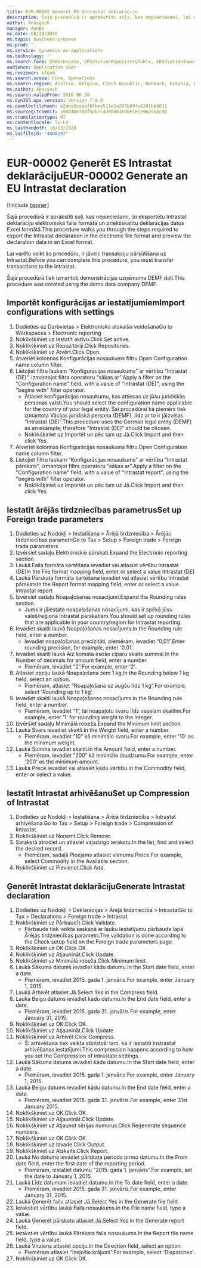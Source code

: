 ```yaml
---
title: EUR-00002 Ģenerēt ES Intrastat deklarāciju
description: Šajā procedūrā ir aprakstīti soļi, kas nepieciešami, lai eksportētu Intrastat deklarāciju elektroniskā faila formātā un priekšskatītu deklarācijas datus Excel formātā.
author: Anasyash
manager: AnnBe
ms.date: 08/29/2018
ms.topic: business-process
ms.prod: ''
ms.service: dynamics-ax-applications
ms.technology: ''
ms.search.form: ERWorkspace, ERSolutionRepositoryTable, ERSolutionImport, IntrastatParameters, IntrastatCommodityLookup, IntrastatCompressParameters, Intrastat, SysQueryForm
audience: Application User
ms.reviewer: kfend
ms.search.scope: Core, Operations
ms.search.region: Austria, Belgium, Czech Republic, Denmark, Estonia, Finland, France, Germany, Hungary, Ireland, Italy, Latvia, Lithuania, Netherlands, Poland, Spain, Sweden, United Kingdom
ms.author: anasyash
ms.search.validFrom: 2016-06-30
ms.dyn365.ops.version: Version 7.0.0
ms.openlocfilehash: e2aba5caaaf0fbee511e1a293b09fa8301bb6831
ms.sourcegitcommit: 199848e78df5cb7c439b001bdbe1ece963593cdb
ms.translationtype: HT
ms.contentlocale: lv-LV
ms.lasthandoff: 10/13/2020
ms.locfileid: "4408287"
---
```

# <a name="eur-00002-generate-an-eu-intrastat-declaration"></a><span data-ttu-id="3d985-103">EUR-00002 Ģenerēt ES Intrastat deklarāciju</span><span class="sxs-lookup"><span data-stu-id="3d985-103">EUR-00002 Generate an EU Intrastat declaration</span></span>

[!include [banner](../../includes/banner.md)]

<span data-ttu-id="3d985-104">Šajā procedūrā ir aprakstīti soļi, kas nepieciešami, lai eksportētu Intrastat deklarāciju elektroniskā faila formātā un priekšskatītu deklarācijas datus Excel formātā.</span><span class="sxs-lookup"><span data-stu-id="3d985-104">This procedure walks you through the steps required to export the Intrastat declaration in the electronic file format and preview the declaration data in an Excel format.</span></span> 

<span data-ttu-id="3d985-105">Lai varētu veikt šo procedūru, ir jāveic transakciju pārsūtīšana uz Intrastat.</span><span class="sxs-lookup"><span data-stu-id="3d985-105">Before you can complete this procedure, you must transfer transactions to the Intrastat.</span></span> 

<span data-ttu-id="3d985-106">Šajā procedūrā tiek izmantoti demonstrācijas uzņēmuma DEMF dati.</span><span class="sxs-lookup"><span data-stu-id="3d985-106">This procedure was created using the demo data company DEMF.</span></span>


## <a name="import-configurations-with-settings"></a><span data-ttu-id="3d985-107">Importēt konfigurācijas ar iestatījumiem</span><span class="sxs-lookup"><span data-stu-id="3d985-107">Import configurations with settings</span></span>
1. <span data-ttu-id="3d985-108">Dodieties uz Darbvietas > Elektronisko atskaišu veidošana</span><span class="sxs-lookup"><span data-stu-id="3d985-108">Go to Workspaces > Electronic reporting</span></span>
2. <span data-ttu-id="3d985-109">Noklikšķiniet uz Iestatīt aktīvu.</span><span class="sxs-lookup"><span data-stu-id="3d985-109">Click Set active.</span></span>
3. <span data-ttu-id="3d985-110">Noklikšķiniet uz Repozitoriji.</span><span class="sxs-lookup"><span data-stu-id="3d985-110">Click Repositories.</span></span>
4. <span data-ttu-id="3d985-111">Noklikšķiniet uz Atvērt.</span><span class="sxs-lookup"><span data-stu-id="3d985-111">Click Open.</span></span>
5. <span data-ttu-id="3d985-112">Atveriet kolonnas Konfigurācijas nosaukums filtru.</span><span class="sxs-lookup"><span data-stu-id="3d985-112">Open Configuration name column filter.</span></span>
6. <span data-ttu-id="3d985-113">Lietojiet filtru laukam “Konfigurācijas nosaukums” ar vērtību “Intrastat (DE)”, izmantojot filtra operatoru “sākas ar”.</span><span class="sxs-lookup"><span data-stu-id="3d985-113">Apply a filter on the "Configuration name" field, with a value of "Intrastat (DE)", using the "begins with" filter operator.</span></span>
    * <span data-ttu-id="3d985-114">Atlasiet konfigurācijas nosaukumu, kas attiecas uz jūsu juridiskās personas valsti.</span><span class="sxs-lookup"><span data-stu-id="3d985-114">You should select the configuration name applicable for the country of your legal entity.</span></span> <span data-ttu-id="3d985-115">Šai procedūrai kā piemērs tiek izmantota Vācijas juridiskā persona (DEMF), līdz ar to ir jāizvēlas “Intrastat (DE)”.</span><span class="sxs-lookup"><span data-stu-id="3d985-115">This procedure uses the German legal entity (DEMF) as an example, therefore "Intrastat (DE)" should be chosen.</span></span>  
    * <span data-ttu-id="3d985-116">Noklikšķiniet uz Importēt un pēc tam uz Jā.</span><span class="sxs-lookup"><span data-stu-id="3d985-116">Click Import and then click Yes.</span></span>  
7. <span data-ttu-id="3d985-117">Atveriet kolonnas Konfigurācijas nosaukums filtru.</span><span class="sxs-lookup"><span data-stu-id="3d985-117">Open Configuration name column filter.</span></span>
8. <span data-ttu-id="3d985-118">Lietojiet filtru laukam “Konfigurācijas nosaukums” ar vērtību “Intrastat pārskats”, izmantojot filtra operatoru “sākas ar”.</span><span class="sxs-lookup"><span data-stu-id="3d985-118">Apply a filter on the "Configuration name" field, with a value of "intrastat report", using the "begins with" filter operator.</span></span>
    * <span data-ttu-id="3d985-119">Noklikšķiniet uz Importēt un pēc tam uz Jā.</span><span class="sxs-lookup"><span data-stu-id="3d985-119">Click Import and then click Yes.</span></span>  

## <a name="set-up-foreign-trade-parameters"></a><span data-ttu-id="3d985-120">Iestatīt ārējās tirdzniecības parametrus</span><span class="sxs-lookup"><span data-stu-id="3d985-120">Set up Foreign trade parameters</span></span>
1. <span data-ttu-id="3d985-121">Dodieties uz Nodokļi > Iestatīšana > Ārējā tirdzniecība > Ārējās tirdzniecības parametri</span><span class="sxs-lookup"><span data-stu-id="3d985-121">Go to Tax > Setup > Foreign trade > Foreign trade parameters</span></span>
2. <span data-ttu-id="3d985-122">Izvērsiet sadaļu Elektroniskie pārskati.</span><span class="sxs-lookup"><span data-stu-id="3d985-122">Expand the Electronic reporting section.</span></span>
3. <span data-ttu-id="3d985-123">Laukā Faila formāta kartēšana ievadiet vai atlasiet vērtību Intrastat (DE)</span><span class="sxs-lookup"><span data-stu-id="3d985-123">In the File format mapping field, enter or select a value Intrastat (DE)</span></span>
4. <span data-ttu-id="3d985-124">Laukā Pārskata formāta kartēšana ievadiet vai atlasiet vērtību Intrastat pārskats</span><span class="sxs-lookup"><span data-stu-id="3d985-124">In the Report format mapping field, enter or select a value Intrastat report</span></span>
5. <span data-ttu-id="3d985-125">Izvērsiet sadaļu Noapaļošanas nosacījumi.</span><span class="sxs-lookup"><span data-stu-id="3d985-125">Expand the Rounding rules section.</span></span>
    * <span data-ttu-id="3d985-126">Jums ir jāiestata noapaļošanas nosacījumi, kas ir spēkā jūsu valstī/reģionā Intrastat pārskatiem.</span><span class="sxs-lookup"><span data-stu-id="3d985-126">You should set up rounding rules that are applicable in your country/region for Intrastat reporting.</span></span>  
6. <span data-ttu-id="3d985-127">Ievadiet skaitli laukā Noapaļošanas nosacījums.</span><span class="sxs-lookup"><span data-stu-id="3d985-127">In the Rounding rule field, enter a number.</span></span>
    * <span data-ttu-id="3d985-128">Ievadiet noapaļošanas precizitāti, piemēram, ievadiet “0,01”.</span><span class="sxs-lookup"><span data-stu-id="3d985-128">Enter rounding precision, for example, enter '0.01'.</span></span>  
7. <span data-ttu-id="3d985-129">Ievadiet skaitli laukā Aiz komata esošo ciparu skaits summai.</span><span class="sxs-lookup"><span data-stu-id="3d985-129">In the Number of decimals for amount field, enter a number.</span></span>
    * <span data-ttu-id="3d985-130">Piemēram, ievadiet “2”.</span><span class="sxs-lookup"><span data-stu-id="3d985-130">For example, enter '2'.</span></span>  
8. <span data-ttu-id="3d985-131">Atlasiet opciju laukā Noapaļošana zem 1 kg.</span><span class="sxs-lookup"><span data-stu-id="3d985-131">In the Rounding below 1 kg field, select an option.</span></span>
    * <span data-ttu-id="3d985-132">Piemēram, atlasiet “Noapaļošana uz augšu līdz 1 kg”.</span><span class="sxs-lookup"><span data-stu-id="3d985-132">For example, select 'Rounding up to 1 kg'.</span></span>  
9. <span data-ttu-id="3d985-133">Ievadiet skaitli laukā Noapaļošanas nosacījums.</span><span class="sxs-lookup"><span data-stu-id="3d985-133">In the Rounding rule field, enter a number.</span></span>
    * <span data-ttu-id="3d985-134">Piemēram, ievadiet “1”, lai noapaļotu svaru līdz veselam skaitlim.</span><span class="sxs-lookup"><span data-stu-id="3d985-134">For example, enter '1' for rounding weight to the integer.</span></span>  
10. <span data-ttu-id="3d985-135">Izvērsiet sadaļu Minimālā robeža.</span><span class="sxs-lookup"><span data-stu-id="3d985-135">Expand the Minimum limit section.</span></span>
11. <span data-ttu-id="3d985-136">Laukā Svars ievadiet skaitli.</span><span class="sxs-lookup"><span data-stu-id="3d985-136">In the Weight field, enter a number.</span></span>
    * <span data-ttu-id="3d985-137">Piemēram, ievadiet “10” kā minimālo svaru.</span><span class="sxs-lookup"><span data-stu-id="3d985-137">For example, enter '10' as the minimum weight.</span></span>  
12. <span data-ttu-id="3d985-138">Laukā Summa ievadiet skaitli.</span><span class="sxs-lookup"><span data-stu-id="3d985-138">In the Amount field, enter a number.</span></span>
    * <span data-ttu-id="3d985-139">Piemēram, ievadiet “200” kā minimālo daudzumu.</span><span class="sxs-lookup"><span data-stu-id="3d985-139">For example, enter '200' as the minimum amount.</span></span>  
13. <span data-ttu-id="3d985-140">Laukā Prece ievadiet vai atlasiet kādu vērtību.</span><span class="sxs-lookup"><span data-stu-id="3d985-140">In the Commodity field, enter or select a value.</span></span>

## <a name="set-up-compression-of-intrastat"></a><span data-ttu-id="3d985-141">Iestatīt Intrastat arhivēšanu</span><span class="sxs-lookup"><span data-stu-id="3d985-141">Set up Compression of Intrastat</span></span>
1. <span data-ttu-id="3d985-142">Dodieties uz Nodokļi > Iestatīšana > Ārējā tirdzniecība > Intrastat arhivēšana.</span><span class="sxs-lookup"><span data-stu-id="3d985-142">Go to Tax > Setup > Foreign trade > Compression of Intrastat.</span></span>
2. <span data-ttu-id="3d985-143">Noklikšķiniet uz Noņemt.</span><span class="sxs-lookup"><span data-stu-id="3d985-143">Click Remove.</span></span>
3. <span data-ttu-id="3d985-144">Sarakstā atrodiet un atlasiet vajadzīgo ierakstu.</span><span class="sxs-lookup"><span data-stu-id="3d985-144">In the list, find and select the desired record.</span></span>
    * <span data-ttu-id="3d985-145">Piemēram, sadaļā Pieejams atlasiet vienumu Prece.</span><span class="sxs-lookup"><span data-stu-id="3d985-145">For example, select Commodity in the Available section.</span></span>  
4. <span data-ttu-id="3d985-146">Noklikšķiniet uz Pievienot.</span><span class="sxs-lookup"><span data-stu-id="3d985-146">Click Add.</span></span>

## <a name="generate-intrastat-declaration"></a><span data-ttu-id="3d985-147">Ģenerēt Intrastat deklarāciju</span><span class="sxs-lookup"><span data-stu-id="3d985-147">Generate Intrastat declaration</span></span>
1. <span data-ttu-id="3d985-148">Dodieties uz Nodokļi > Deklarācijas > Ārējā tirdzniecība > Intrastat</span><span class="sxs-lookup"><span data-stu-id="3d985-148">Go to Tax > Declarations > Foreign trade > Intrastat</span></span>
2. <span data-ttu-id="3d985-149">Noklikšķiniet uz Pārbaudīt.</span><span class="sxs-lookup"><span data-stu-id="3d985-149">Click Validate.</span></span>
    * <span data-ttu-id="3d985-150">Pārbaude tiek veikta saskaņā ar lauku Iestatījumu pārbaude lapā Ārējās tirdzniecības parametri.</span><span class="sxs-lookup"><span data-stu-id="3d985-150">The validation is done according to the Check setup field on the Foreign trade parameters page.</span></span>  
3. <span data-ttu-id="3d985-151">Noklikšķiniet uz OK.</span><span class="sxs-lookup"><span data-stu-id="3d985-151">Click OK.</span></span>
4. <span data-ttu-id="3d985-152">Noklikšķiniet uz Atjaunināt.</span><span class="sxs-lookup"><span data-stu-id="3d985-152">Click Update.</span></span>
5. <span data-ttu-id="3d985-153">Noklikšķiniet uz Minimālā robeža.</span><span class="sxs-lookup"><span data-stu-id="3d985-153">Click Minimum limit.</span></span>
6. <span data-ttu-id="3d985-154">Laukā Sākuma datums ievadiet kādu datumu.</span><span class="sxs-lookup"><span data-stu-id="3d985-154">In the Start date field, enter a date.</span></span>
    * <span data-ttu-id="3d985-155">Piemēram, ievadiet 2015. gada 1. janvāris.</span><span class="sxs-lookup"><span data-stu-id="3d985-155">For example, enter January 1, 2015.</span></span>  
7. <span data-ttu-id="3d985-156">Laukā Arhivēt atlasiet Jā.</span><span class="sxs-lookup"><span data-stu-id="3d985-156">Select Yes in the Compress field.</span></span>
8. <span data-ttu-id="3d985-157">Laukā Beigu datums ievadiet kādu datumu.</span><span class="sxs-lookup"><span data-stu-id="3d985-157">In the End date field, enter a date.</span></span>
    * <span data-ttu-id="3d985-158">Piemēram, ievadiet 2015. gada 31. janvāris.</span><span class="sxs-lookup"><span data-stu-id="3d985-158">For example, enter January 31, 2015.</span></span>  
9. <span data-ttu-id="3d985-159">Noklikšķiniet uz OK.</span><span class="sxs-lookup"><span data-stu-id="3d985-159">Click OK.</span></span>
10. <span data-ttu-id="3d985-160">Noklikšķiniet uz Atjaunināt.</span><span class="sxs-lookup"><span data-stu-id="3d985-160">Click Update.</span></span>
11. <span data-ttu-id="3d985-161">Noklikšķiniet uz Arhivēt.</span><span class="sxs-lookup"><span data-stu-id="3d985-161">Click Compress.</span></span>
    * <span data-ttu-id="3d985-162">Šī arhivēšana tiek veikta atbilstoši tam, kā ir iestatīti Instrastat arhivēšanas iestatījumi.</span><span class="sxs-lookup"><span data-stu-id="3d985-162">This compression happens according to how you set the Compression of intrastate settings.</span></span>  
12. <span data-ttu-id="3d985-163">Laukā Sākuma datums ievadiet kādu datumu.</span><span class="sxs-lookup"><span data-stu-id="3d985-163">In the Start date field, enter a date.</span></span>
    * <span data-ttu-id="3d985-164">Piemēram, ievadiet 2015. gada 1. janvāris.</span><span class="sxs-lookup"><span data-stu-id="3d985-164">For example, enter January 1, 2015.</span></span>  
13. <span data-ttu-id="3d985-165">Laukā Beigu datums ievadiet kādu datumu.</span><span class="sxs-lookup"><span data-stu-id="3d985-165">In the End date field, enter a date.</span></span>
    * <span data-ttu-id="3d985-166">Piemēram, ievadiet 2015. gada 31. janvāris.</span><span class="sxs-lookup"><span data-stu-id="3d985-166">For example, enter 31st January 2015.</span></span>  
14. <span data-ttu-id="3d985-167">Noklikšķiniet uz OK.</span><span class="sxs-lookup"><span data-stu-id="3d985-167">Click OK.</span></span>
15. <span data-ttu-id="3d985-168">Noklikšķiniet uz Atjaunināt.</span><span class="sxs-lookup"><span data-stu-id="3d985-168">Click Update.</span></span>
16. <span data-ttu-id="3d985-169">Noklikšķiniet uz Atjaunot sērijas numurus.</span><span class="sxs-lookup"><span data-stu-id="3d985-169">Click Regenerate sequence numbers.</span></span>
17. <span data-ttu-id="3d985-170">Noklikšķiniet uz OK.</span><span class="sxs-lookup"><span data-stu-id="3d985-170">Click OK.</span></span>
18. <span data-ttu-id="3d985-171">Noklikšķiniet uz Izvade.</span><span class="sxs-lookup"><span data-stu-id="3d985-171">Click Output.</span></span>
19. <span data-ttu-id="3d985-172">Noklikšķiniet uz Atskaite.</span><span class="sxs-lookup"><span data-stu-id="3d985-172">Click Report.</span></span>
20. <span data-ttu-id="3d985-173">Laukā No datuma ievadiet pārskata perioda pirmo datumu.</span><span class="sxs-lookup"><span data-stu-id="3d985-173">In the From date field, enter the first date of the reporting period.</span></span>
    * <span data-ttu-id="3d985-174">Piemēram, iestatiet datumu “2015. gada 1. janvāris”.</span><span class="sxs-lookup"><span data-stu-id="3d985-174">For example, set the date to January 1, 2015.</span></span>  
21. <span data-ttu-id="3d985-175">Laukā Līdz datumam ievadiet datumu.</span><span class="sxs-lookup"><span data-stu-id="3d985-175">In the To date field, enter a date.</span></span>
    * <span data-ttu-id="3d985-176">Piemēram, ievadiet 2015. gada 31. janvāris.</span><span class="sxs-lookup"><span data-stu-id="3d985-176">For example, enter January 31, 2015.</span></span>  
22. <span data-ttu-id="3d985-177">Laukā Ģenerēt failu atlasiet Jā.</span><span class="sxs-lookup"><span data-stu-id="3d985-177">Select Yes in the Generate file field.</span></span>
23. <span data-ttu-id="3d985-178">Ierakstiet vērtību laukā Faila nosaukums.</span><span class="sxs-lookup"><span data-stu-id="3d985-178">In the File name field, type a value.</span></span>
24. <span data-ttu-id="3d985-179">Laukā Ģenerēt pārskatu atlasiet Jā.</span><span class="sxs-lookup"><span data-stu-id="3d985-179">Select Yes in the Generate report field.</span></span>
25. <span data-ttu-id="3d985-180">Ierakstiet vērtību laukā Pārskata faila nosaukums.</span><span class="sxs-lookup"><span data-stu-id="3d985-180">In the Report file name field, type a value.</span></span>
26. <span data-ttu-id="3d985-181">Laukā Virziens atlasiet opciju.</span><span class="sxs-lookup"><span data-stu-id="3d985-181">In the Direction field, select an option.</span></span>
    * <span data-ttu-id="3d985-182">Piemēram atlasiet “Izejošie krājumi”.</span><span class="sxs-lookup"><span data-stu-id="3d985-182">For example, select 'Dispatches'.</span></span>  
27. <span data-ttu-id="3d985-183">Noklikšķiniet uz OK.</span><span class="sxs-lookup"><span data-stu-id="3d985-183">Click OK.</span></span>

